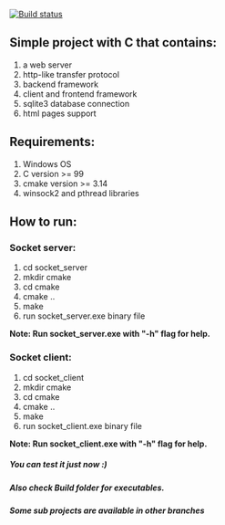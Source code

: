 [![Build status](https://dev.azure.com/kotksthegame/web_server_c/_apis/build/status/web_server_c-CI)](https://dev.azure.com/kotksthegame/web_server_c/_build/latest?definitionId=-1)
## Simple project with C that contains:
1) a web server
2) http-like transfer protocol
3) backend framework
4) client and frontend framework
5) sqlite3 database connection
6) html pages support

## Requirements:
1) Windows OS
2) C version >= 99
3) cmake version >= 3.14
4) winsock2 and pthread libraries

## How to run:
### Socket server:
1) cd socket_server
2) mkdir cmake
3) cd cmake
4) cmake ..
5) make
6) run socket_server.exe binary file

<b>Note: Run socket_server.exe with "-h" flag for help.</b>

### Socket client:
1) cd socket_client
2) mkdir cmake
3) cd cmake
4) cmake ..
5) make
6) run socket_client.exe binary file

<b>Note: Run socket_client.exe with "-h" flag for help.</b>

##### You can test it just now :) 
##### Also check Build folder for executables.
##### Some sub projects are available in other branches
